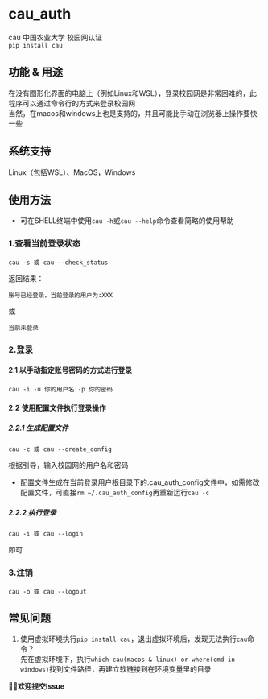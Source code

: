 # cau_auth
cau 中国农业大学 校园网认证  
```pip install cau```
## 功能 & 用途
在没有图形化界面的电脑上（例如Linux和WSL），登录校园网是非常困难的，此程序可以通过命令行的方式来登录校园网  
当然，在macos和windows上也是支持的，并且可能比手动在浏览器上操作要快一些
## 系统支持
Linux（包括WSL）、MacOS，Windows
## 使用方法
* 可在SHELL终端中使用`cau -h`或`cau --help`命令查看简略的使用帮助
### 1.查看当前登录状态
```
cau -s 或 cau --check_status
```
返回结果：
```
账号已经登录，当前登录的用户为:XXX
```
或
```
当前未登录
```
### 2.登录
#### 2.1 以手动指定账号密码的方式进行登录
`cau -i -u 你的用户名 -p 你的密码`  
#### 2.2 使用配置文件执行登录操作
##### 2.2.1 生成配置文件
```
cau -c 或 cau --create_config
```
根据引导，输入校园网的用户名和密码  
* 配置文件生成在当前登录用户根目录下的.cau_auth_config文件中，如需修改配置文件，可直接`rm ~/.cau_auth_config`再重新运行`cau -c`
##### 2.2.2 执行登录
```
cau -i 或 cau --login
```
即可
### 3.注销
```
cau -o 或 cau --logout
```
## 常见问题
1. 使用虚拟环境执行`pip install cau`，退出虚拟环境后，发现无法执行`cau`命令？  
先在虚拟环境下，执行`which cau(macos & linux) or where(cmd in windows)`找到文件路径，再建立软链接到在环境变量里的目录

**👏🏻欢迎提交Issue**
